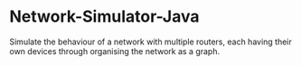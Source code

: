 # Network-Simulator-Java

Simulate the behaviour of a network with multiple routers, each having their own devices through organising the network as a graph.